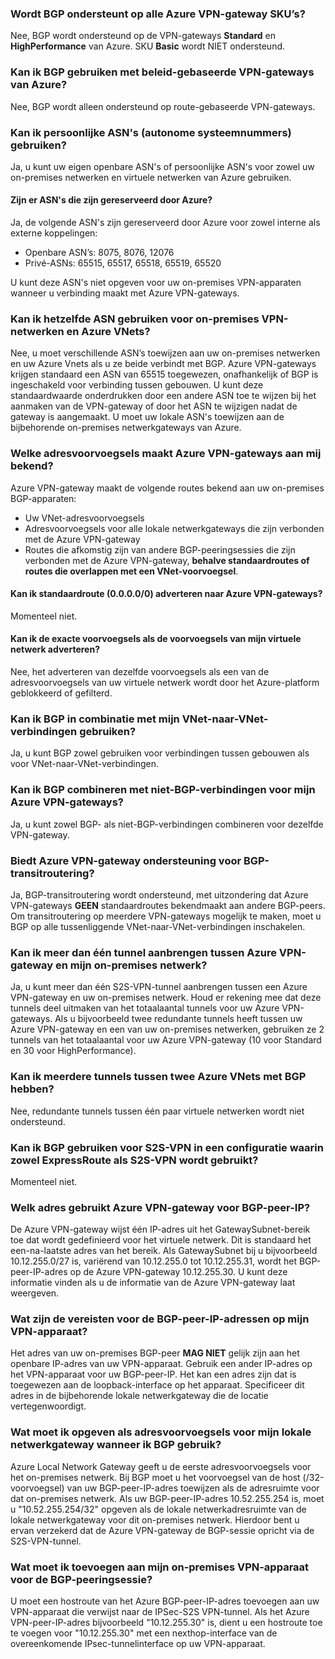 ### Wordt BGP ondersteunt op alle Azure VPN-gateway SKU’s?

Nee, BGP wordt ondersteund op de VPN-gateways **Standard** en **HighPerformance** van Azure. SKU **Basic** wordt NIET ondersteund.

### Kan ik BGP gebruiken met beleid-gebaseerde VPN-gateways van Azure?

Nee, BGP wordt alleen ondersteund op route-gebaseerde VPN-gateways.

### Kan ik persoonlijke ASN's (autonome systeemnummers) gebruiken?

Ja, u kunt uw eigen openbare ASN's of persoonlijke ASN's voor zowel uw on-premises netwerken en virtuele netwerken van Azure gebruiken.

#### Zijn er ASN's die zijn gereserveerd door Azure?

Ja, de volgende ASN's zijn gereserveerd door Azure voor zowel interne als externe koppelingen:

- Openbare ASN’s: 8075, 8076, 12076
- Privé-ASNs: 65515, 65517, 65518, 65519, 65520

U kunt deze ASN's niet opgeven voor uw on-premises VPN-apparaten wanneer u verbinding maakt met Azure VPN-gateways.

### Kan ik hetzelfde ASN gebruiken voor on-premises VPN-netwerken en Azure VNets?

Nee, u moet verschillende ASN’s toewijzen aan uw on-premises netwerken en uw Azure Vnets als u ze beide verbindt met BGP. Azure VPN-gateways krijgen standaard een ASN van 65515 toegewezen, onafhankelijk of BGP is ingeschakeld voor verbinding tussen gebouwen. U kunt deze standaardwaarde onderdrukken door een andere ASN toe te wijzen bij het aanmaken van de VPN-gateway of door het ASN te wijzigen nadat de gateway is aangemaakt. U moet uw lokale ASN's toewijzen aan de bijbehorende on-premises netwerkgateways van Azure.

### Welke adresvoorvoegsels maakt Azure VPN-gateways aan mij bekend?

Azure VPN-gateway maakt de volgende routes bekend aan uw on-premises BGP-apparaten:

- Uw VNet-adresvoorvoegsels
- Adresvoorvoegsels voor alle lokale netwerkgateways die zijn verbonden met de Azure VPN-gateway
- Routes die afkomstig zijn van andere BGP-peeringsessies die zijn verbonden met de Azure VPN-gateway, **behalve standaardroutes of routes die overlappen met een VNet-voorvoegsel**.

#### Kan ik standaardroute (0.0.0.0/0) adverteren naar Azure VPN-gateways?

Momenteel niet.

#### Kan ik de exacte voorvoegsels als de voorvoegsels van mijn virtuele netwerk adverteren?

Nee, het adverteren van dezelfde voorvoegsels als een van de adresvoorvoegsels van uw virtuele netwerk wordt door het Azure-platform geblokkeerd of gefilterd.

### Kan ik BGP in combinatie met mijn VNet-naar-VNet-verbindingen gebruiken?

Ja, u kunt BGP zowel gebruiken voor verbindingen tussen gebouwen als voor VNet-naar-VNet-verbindingen.

### Kan ik BGP combineren met niet-BGP-verbindingen voor mijn Azure VPN-gateways?

Ja, u kunt zowel BGP- als niet-BGP-verbindingen combineren voor dezelfde VPN-gateway.

### Biedt Azure VPN-gateway ondersteuning voor BGP-transitroutering?

Ja, BGP-transitroutering wordt ondersteund, met uitzondering dat Azure VPN-gateways **GEEN** standaardroutes bekendmaakt aan andere BGP-peers. Om transitroutering op meerdere VPN-gateways mogelijk te maken, moet u BGP op alle tussenliggende VNet-naar-VNet-verbindingen inschakelen.

### Kan ik meer dan één tunnel aanbrengen tussen Azure VPN-gateway en mijn on-premises netwerk?

Ja, u kunt meer dan één S2S-VPN-tunnel aanbrengen tussen een Azure VPN-gateway en uw on-premises netwerk. Houd er rekening mee dat deze tunnels deel uitmaken van het totaalaantal tunnels voor uw Azure VPN-gateways. Als u bijvoorbeeld twee redundante tunnels heeft tussen uw Azure VPN-gateway en een van uw on-premises netwerken, gebruiken ze 2 tunnels van het totaalaantal voor uw Azure VPN-gateway (10 voor Standard en 30 voor HighPerformance).

### Kan ik meerdere tunnels tussen twee Azure VNets met BGP hebben?

Nee, redundante tunnels tussen één paar virtuele netwerken wordt niet ondersteund.

### Kan ik BGP gebruiken voor S2S-VPN in een configuratie waarin zowel ExpressRoute als S2S-VPN wordt gebruikt?

Momenteel niet.

### Welk adres gebruikt Azure VPN-gateway voor BGP-peer-IP?

De Azure VPN-gateway wijst één IP-adres uit het GatewaySubnet-bereik toe dat wordt gedefinieerd voor het virtuele netwerk. Dit is standaard het een-na-laatste adres van het bereik. Als GatewaySubnet bij u bijvoorbeeld 10.12.255.0/27 is, variërend van 10.12.255.0 tot 10.12.255.31, wordt het BGP-peer-IP-adres op de Azure VPN-gateway 10.12.255.30. U kunt deze informatie vinden als u de informatie van de Azure VPN-gateway laat weergeven.

### Wat zijn de vereisten voor de BGP-peer-IP-adressen op mijn VPN-apparaat?

Het adres van uw on-premises BGP-peer **MAG NIET** gelijk zijn aan het openbare IP-adres van uw VPN-apparaat. Gebruik een ander IP-adres op het VPN-apparaat voor uw BGP-peer-IP. Het kan een adres zijn dat is toegewezen aan de loopback-interface op het apparaat. Specificeer dit adres in de bijbehorende lokale netwerkgateway die de locatie vertegenwoordigt.

### Wat moet ik opgeven als adresvoorvoegsels voor mijn lokale netwerkgateway wanneer ik BGP gebruik?

Azure Local Network Gateway geeft u de eerste adresvoorvoegsels voor het on-premises netwerk. Bij BGP moet u het voorvoegsel van de host (/32-voorvoegsel) van uw BGP-peer-IP-adres toewijzen als de adresruimte voor dat on-premises netwerk. Als uw BGP-peer-IP-adres 10.52.255.254 is, moet u "10.52.255.254/32" opgeven als de lokale netwerkadresruimte van de lokale netwerkgateway voor dit on-premises netwerk. Hierdoor bent u ervan verzekerd dat de Azure VPN-gateway de BGP-sessie opricht via de S2S-VPN-tunnel.

### Wat moet ik toevoegen aan mijn on-premises VPN-apparaat voor de BGP-peeringsessie?

U moet een hostroute van het Azure BGP-peer-IP-adres toevoegen aan uw VPN-apparaat die verwijst naar de IPSec-S2S VPN-tunnel. Als het Azure VPN-peer-IP-adres bijvoorbeeld "10.12.255.30" is, dient u een hostroute toe te voegen voor "10.12.255.30" met een nexthop-interface van de overeenkomende IPsec-tunnelinterface op uw VPN-apparaat.



<!--HONumber=ago16_HO4-->


